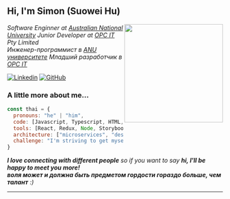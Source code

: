 <h2> Hi, I'm Simon (Suowei Hu) <!-- <img src="https://media.giphy.com/media/mGcNjsfWAjY5AEZNw6/giphy.gif" width="50"> --></h2>


<img align='right' src="https://camo.githubusercontent.com/62da68eb62b1e5f175f7d1f0191dd89a653d7908feb22d37d4a0ab07365d6791/68747470733a2f2f6d656469612e67697068792e636f6d2f6d656469612f4d3967624264396e6244724f5475314d71782f67697068792e676966" width="230">

<p><em>
Software Enginner at <a href="www.anu.edu.au">Australian National University</a>
Junior Developer at <a href="https://opc.com.au/">OPC IT</a> Pty Limited
<br/>  
Инженер-программист в  <a href="www.anu.edu.au">ANU университете</a>
Младший разработчик в <a href="https://opc.com.au/">OPC IT</a>
</em></p>


[![Linkedin](https://img.shields.io/badge/-Suowei%20Hu-blue?style=flat-square&logo=Linkedin&logoColor=white&link=https://www.linkedin.com/in/suowei-hu-0249b0181/)](https://www.linkedin.com/in/suowei-hu-0249b0181/)
[![GitHub](https://img.shields.io/github/followers/SuoweiHu?label=follow&style=social)](https://github.com/SuoweiHu)
<!-- [![Wechat](https://img.shields.io/badge/WeChat-07C160?style=for-the-badge&logo=wechat&logoColor=white)](https://cln.sh/XZlPyB2CmrJXqLsMr21b) -->

### A little more about me...  

```javascript
const thai = {
  pronouns: "he" | "him",
  code: [Javascript, Typescript, HTML, CSS, Ruby, Python, Java],
  tools: [React, Redux, Node, Storybook, Styled-Components, Docker, Flask],
  architecture: ["microservices", "design system pattern", "model view controller"],
  challenge: "I'm striving to get myself adapting the work+uni mode."
}
```

 <em><b>I love connecting with different people</b> so if you want to say <b>hi, I'll be happy to meet you more!<br/>воля может и должна быть предметом гордости гораздо больше, чем талант</b> :)</em>

---

<!-- This read me is inspired from: -->
<!-- https://github.com/Thaiane/Thaiane -->
<!-- https://github.com/anmol098/anmol098 -->
<!-- ... -->
<!-- ... -->

